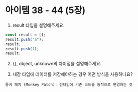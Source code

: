 # 아이템 38 - 44 (5장)

1. result 타입을 설명해주세요.

```ts
const result = [];
result.push("a");
result;
result.push(1);
result;
```

2.  {}, object, unknown의 차이점을 설명해주세요.

3.  내장 타입에 데이터를 저장해야하는 경우 어떤 방식을 사용하나요?

`몽키 패치 (Monkey Patch): 런타임에 기존 코드를 동적으로 변경하는 것`

